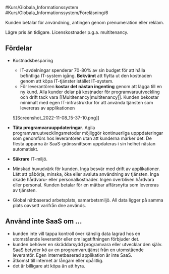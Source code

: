 #Kurs/Globala_Informationssystem #Kurs/Globala_Informationssystem/Föreläsning/6 

Kunden betalar för användning, antingen genom prenumeration eller reklam.

Lägre pris än tidigare. Licenskostnader p.g.a. multitenancy.


## Fördelar
- Kostnadsbesparing
	- IT-avdelningar spenderar 70-80% av sin budget för att hålla befintliga IT-system igång. **Bekvämt** att flytta ut den kostnaden genom att köpa IT-tjänster istället IT-system.
	- För leverantören **kostar det nästan ingenting** genom att lägga till en ny kund. Alla kunder delar på kostnader för programvaruutveckling och drift tack vara [[Multitenancy|multitenancy]]. Kunden bekostar minimalt med egen IT-infrastruktur för att använda tjänsten som levereras av applikationen
	
	![[Screenshot_2022-11-08_15-37-10.png]]

- **Täta programvaruuppdateringar**. Agila programvaruutvecklingsmetoder möjliggör kontinuerliga upppdateringar som genomförs hos leverantören utan att kunderna märker det. De flesta apparna är SaaS-gränssnittsom uppdateras i sin helhet nästan automatiskt.
- **Säkrare** IT-miljö.
- Minskad huvudvärk för kunden. Inga besvär med drift av applikationer. Lätt att påbörja, minska, öka eller avsluta användning av tjänsten. Inga ökade hårdvaru- eller personalkostnader. Ingen överbliven hårdvara eller personal. Kunden betalar för en mätbar affärsnytta som levereras av tjänsten.
- Global nätbaserad arbetsplats, samarbetsmiljö. All data ligger på samma plats oavsett varifrån dne används.

## Använd inte SaaS om ...
- kunden inte vill tappa kontroll över känslig data lagrad hos en utomstående leverantör eller om lagstiftningen förbjuder det.
- kunden behöver en skräddarsydd programvara eller utvecklar den själv. SaaS betyder kö av en programvarutjänst från en utomstående leverantör. Egen internetbaserad applikation är inte SaaS.
- åtkomst till internet är långam eller opålitlig.
- det är billigare att köpa än att hyra.